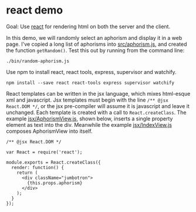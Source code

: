 react demo
==========

Goal: Use [react](http://facebook.github.io/react/)
for rendering html on both the server and the client.

In this demo,
we will randomly select an aphorism and display it in a web page.
I've copied a long list of aphorisms into
[src/aphorism.js](src/aphorism.js),
and created the function `getRandom()`.
Test this out by running from the command line:

    ./bin/random-aphorism.js

Use npm to install react, react tools, express, supervisor and watchify.

    npm install --save react react-tools express supervisor watchify

React templates can be written in the jsx language,
which mixes html-esque xml and javascript.
Jsx templates must begin with the line `/** @jsx React.DOM */`,
or the jsx pre-compiler will assume it is javascript and leave it unchanged.
Each template is created with a call to `React.createClass`.
The example [jsx/AphorismView.js](jsx/AphorismView.js), shown below,
inserts a single property element as text into the div.
Meanwhile the example [jsx/IndexView.js](jsx/IndexView.js) composes AphorismView into itself.

    /** @jsx React.DOM */

    var React = require('react');

    module.exports = React.createClass({
      render: function() {
        return (
          <div className="jumbotron">
            {this.props.aphorism}
          </div>
        );
      }
    });
